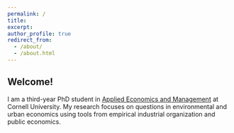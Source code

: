 ```yaml
---
permalink: /
title:
excerpt:
author_profile: true
redirect_from: 
  - /about/
  - /about.html
---
```


<h2 id="welcome">
Welcome!
</h2>

I am a third-year PhD student in [Applied Economics and Management](https://dyson.cornell.edu/) at Cornell University. My research focuses on questions in environmental and urban economics using tools from empirical industrial organization and public economics.